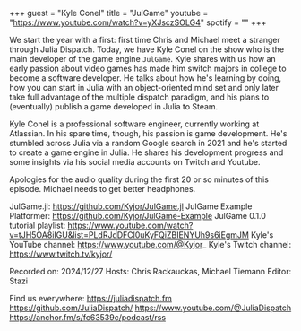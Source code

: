 +++
guest = "Kyle Conel"
title = "JulGame"
youtube = "https://www.youtube.com/watch?v=yXJsczSOLG4"
spotify = ""
+++

We start the year with a first: first time Chris and Michael meet a stranger through Julia Dispatch. Today, we have Kyle Conel on the show who is the main developer of the game engine `JulGame`. Kyle shares with us how an early passion about video games has made him switch majors in college to become a software developer. He talks about how he's learning by doing, how you can start in Julia with an object-oriented mind set and only later take full advantage of the multiple dispatch paradigm, and his plans to (eventually) publish a game developed in Julia to Steam.

Kyle Conel is a professional software engineer, currently working at Atlassian. In his spare time, though, his passion is game development. He's stumbled across Julia via a random Google search in 2021 and he's started to create a game engine in Julia. He shares his development progress and some insights via his social media accounts on Twitch and Youtube.

Apologies for the audio quality during the first 20 or so minutes of this episode. Michael needs to get better headphones.

JulGame.jl: https://github.com/Kyjor/JulGame.jl
JulGame Example Platformer: https://github.com/Kyjor/JulGame-Example 
JulGame 0.1.0 tutorial playlist: https://www.youtube.com/watch?v=tJH5OA8iIGU&list=PLdRJdDFCl0uKyFQiZBIENYUh9s6iEgmJM
Kyle's YouTube channel: https://www.youtube.com/@Kyjor_
Kyle's Twitch channel: https://www.twitch.tv/kyjor/

Recorded on: 2024/12/27
Hosts: Chris Rackauckas, Michael Tiemann
Editor: Stazi

Find us everywhere:
https://juliadispatch.fm
https://github.com/JuliaDispatch/
https://www.youtube.com/@JuliaDispatch
https://anchor.fm/s/fc63539c/podcast/rss
